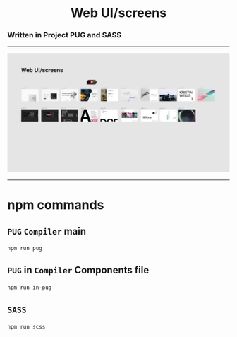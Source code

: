 <h1 align="center">Web UI/screens</h1>

### Written in Project PUG and SASS

---

<img src="./.github/banner.png">

---

# npm commands

## `PUG` `Compiler` main
```bash
npm run pug
```

## `PUG` in `Compiler` Components file 
```bash
npm run in-pug
```

## `SASS` 
```bash
npm run scss
```